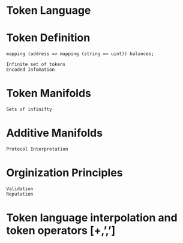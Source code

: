 # Token Language

# Token Definition
```
mapping (address => mapping (string => uint)) balances;
```

	Infinite set of tokens
	Encoded Infomation


# Token Manifolds
	Sets of infinifty

# Additive Manifolds
	Protocol Interpretation

# Orginization Principles
	Validation 
	Reputation

# Token language interpolation and token operators [+,’,’]

